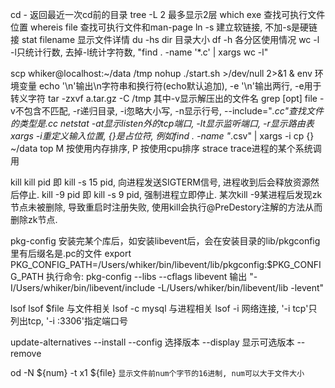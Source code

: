 cd        -          返回最近一次cd前的目录
tree      -L 2       最多显示2层
which     exe        查找可执行文件位置
whereis   file       查找可执行文件和man-page
ln        -s         建立软链接, 不加-s是硬链接
stat      filename   显示文件详情
du        -hs dir    目录大小
df        -h         各分区使用情况
wc        -l         -l只统计行数, 去掉-l统计字符数, "find . -name '*.c' | xargs wc -l"

scp       whiker@localhost:~/data /tmp
nohup     ./start.sh >/dev/null 2>&1 &
env       环境变量
echo      '\n'输出\n字符串和换行符(echo默认追加), -e '\n'输出两行, -e用于转义字符
tar       -zxvf a.tar.gz -C /tmp  其中-v显示解压出的文件名
grep      [opt] file  -v不包含不匹配, -r递归目录, -i忽略大小写, -n显示行号, --include="*.cc"查找文件的类型是.cc
netstat   -at显示listen外的tcp端口, -lt显示监听端口, -r显示路由表
xargs     -i重定义输入位置, {}是占位符, 例如find . -name "*.csv" | xargs -i cp {} ~/data
top       M 按使用内存排序, P 按使用cpu排序
strace    trace进程的某个系统调用

kill
  kill pid 即 kill -s 15 pid, 向进程发送SIGTERM信号, 进程收到后会释放资源然后停止.
  kill -9 pid 即 kill -s 9 pid, 强制进程立即停止.
  某次kill -9某进程后发现zk节点未被删除, 导致重启时注册失败, 使用kill会执行@PreDestory注解的方法从而删除zk节点.

pkg-config
  安装完某个库后，如安装libevent后，会在安装目录的lib/pkgconfig里有后缀名是.pc的文件
  export PKG_CONFIG_PATH=/Users/whiker/bin/libevent/lib/pkgconfig:$PKG_CONFIG_PATH
  执行命令: pkg-config --libs --cflags libevent
    输出 "-I/Users/whiker/bin/libevent/include -L/Users/whiker/bin/libevent/lib -levent"

lsof
  lsof $file      与文件相关
  lsof -c mysql   与进程相关
  lsof -i         网络连接, '-i tcp'只列出tcp, '-i :3306'指定端口号

update-alternatives
  --install <link> <name> <path> <priority>
  --config   选择版本
  --display  显示可选版本
  --remove

od -N ${num} -t x1 ${file}  `显示文件前num个字节的16进制, num可以大于文件大小`